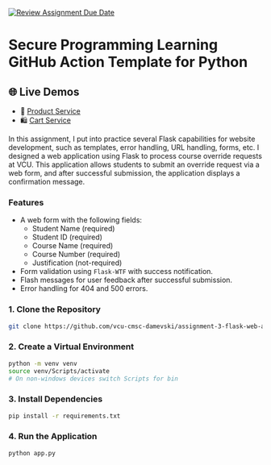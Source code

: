 [![Review Assignment Due Date](https://classroom.github.com/assets/deadline-readme-button-22041afd0340ce965d47ae6ef1cefeee28c7c493a6346c4f15d667ab976d596c.svg)](https://classroom.github.com/a/Zi860vbl)
# Secure Programming Learning GitHub Action Template for Python

## 🌐 Live Demos

- 🛒 [Product Service](https://assingment-2-rest-apis-ebhailu.onrender.com)
- 🛍️ [Cart Service](https://assingment-2-rest-apis-ebhailu-1.onrender.com)
  
In this assignment, I put into practice several Flask capabilities for website development, such as templates, error handling, URL handling, forms, etc. 
I designed a web application using Flask to process course override requests at VCU. 
This application allows students to submit an override request via a web form, and after successful submission, the application displays a confirmation message.


### Features
* A web form with the following fields:
  * Student Name (required)
  * Student ID (required)
  * Course Name (required)
  * Course Number (required)
  * Justification (not-required)
* Form validation using `Flask-WTF` with success notification.
* Flash messages for user feedback after successful submission.
* Error handling for 404 and 500 errors.

### 1. Clone the Repository
```bash 
git clone https://github.com/vcu-cmsc-damevski/assignment-3-flask-web-application-ebhailu.git
```

### 2. Create a Virtual Environment
```bash
python -m venv venv
source venv/Scripts/activate        
# On non-windows devices switch Scripts for bin
```

### 3. Install Dependencies
```bash
pip install -r requirements.txt
```

### 4. Run the Application
```bash
python app.py
```
